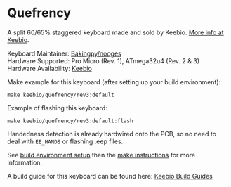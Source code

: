 Quefrency
=========

A split 60/65% staggered keyboard made and sold by Keebio. [More info at Keebio](https://keeb.io).

Keyboard Maintainer: [Bakingpy/nooges](https://github.com/nooges)  
Hardware Supported: Pro Micro (Rev. 1), ATmega32u4 (Rev. 2 & 3)  
Hardware Availability: [Keebio](https://keeb.io/)  

Make example for this keyboard (after setting up your build environment):

    make keebio/quefrency/rev3:default

Example of flashing this keyboard:

    make keebio/quefrency/rev3:default:flash

Handedness detection is already hardwired onto the PCB, so no need to deal with `EE_HANDS` or flashing .eep files.

See [build environment setup](https://docs.qmk.fm/#/getting_started_build_tools) then the [make instructions](https://docs.qmk.fm/#/getting_started_make_guide) for more information.

A build guide for this keyboard can be found here: [Keebio Build Guides](https://docs.keeb.io)
